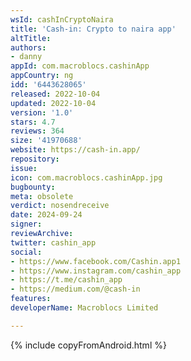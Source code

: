 ```yaml
---
wsId: cashInCryptoNaira
title: 'Cash-in: Crypto to naira app'
altTitle: 
authors:
- danny
appId: com.macroblocs.cashinApp
appCountry: ng
idd: '6443628065'
released: 2022-10-04
updated: 2022-10-04
version: '1.0'
stars: 4.7
reviews: 364
size: '41970688'
website: https://cash-in.app/
repository: 
issue: 
icon: com.macroblocs.cashinApp.jpg
bugbounty: 
meta: obsolete
verdict: nosendreceive
date: 2024-09-24
signer: 
reviewArchive: 
twitter: cashin_app
social:
- https://www.facebook.com/Cashin.app1
- https://www.instagram.com/cashin_app
- https://t.me/cashin_app
- https://medium.com/@cash-in
features: 
developerName: Macroblocs Limited

---
```


{% include copyFromAndroid.html %}
